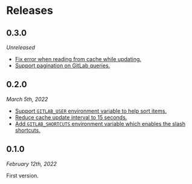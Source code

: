 # Releases

## 0.3.0

*Unreleased*

- [Fix error when reading from cache while updating.][db6c8df]
- [Support pagination on GitLab queries.][ea44f50]

[db6c8df]: https://github.com/rossmacarthur/gitlab.alfredworkflow/commit/db6c8df625fbec594aaad012cc06729b4324ce7f
[ea44f50]: https://github.com/rossmacarthur/gitlab.alfredworkflow/commit/ea44f5014b979cc2b823cfdbf81198757c1996d0

## 0.2.0

*March 5th, 2022*

- [Support `GITLAB_USER` environment variable to help sort items.][cb9ab66]
- [Reduce cache update interval to 15 seconds.][a6bda10]
- [Add `GITLAB_SHORTCUTS` environment variable which enables the slash shortcuts.][71cb15e]

[cb9ab66]: https://github.com/rossmacarthur/gitlab.alfredworkflow/commit/cb9ab66c0467795fcba7044ed0b6fbfeffc09c66
[a6bda10]: https://github.com/rossmacarthur/gitlab.alfredworkflow/commit/a6bda101f6bf845ab60fb38386ca8a90803628c7
[71cb15e]: https://github.com/rossmacarthur/gitlab.alfredworkflow/commit/71cb15e4af573b5a4a258867bb16687b265dc3ae

## 0.1.0

*February 12th, 2022*

First version.
